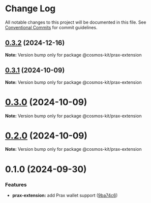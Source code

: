 # Change Log

All notable changes to this project will be documented in this file.
See [Conventional Commits](https://conventionalcommits.org) for commit guidelines.

## [0.3.2](https://github.com/cosmology-tech/cosmos-kit/compare/@cosmos-kit/prax-extension@0.3.1...@cosmos-kit/prax-extension@0.3.2) (2024-12-16)

**Note:** Version bump only for package @cosmos-kit/prax-extension





## [0.3.1](https://github.com/cosmology-tech/cosmos-kit/compare/@cosmos-kit/prax-extension@0.3.0...@cosmos-kit/prax-extension@0.3.1) (2024-10-09)

**Note:** Version bump only for package @cosmos-kit/prax-extension





# [0.3.0](https://github.com/cosmology-tech/cosmos-kit/compare/@cosmos-kit/prax-extension@0.2.0...@cosmos-kit/prax-extension@0.3.0) (2024-10-09)

**Note:** Version bump only for package @cosmos-kit/prax-extension





# [0.2.0](https://github.com/cosmology-tech/cosmos-kit/compare/@cosmos-kit/prax-extension@0.1.0...@cosmos-kit/prax-extension@0.2.0) (2024-10-09)

**Note:** Version bump only for package @cosmos-kit/prax-extension





# 0.1.0 (2024-09-30)


### Features

* **prax-extension:** add Prax wallet support ([9ba74c6](https://github.com/cosmology-tech/cosmos-kit/commit/9ba74c672e007e436001a47d2b46d958175393b9))
